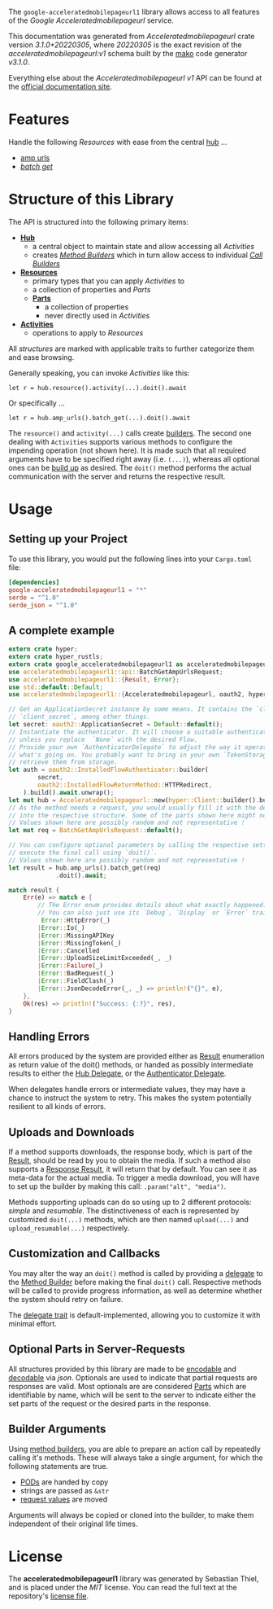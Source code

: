 <!---
DO NOT EDIT !
This file was generated automatically from 'src/mako/api/README.md.mako'
DO NOT EDIT !
-->
The `google-acceleratedmobilepageurl1` library allows access to all features of the *Google Acceleratedmobilepageurl* service.

This documentation was generated from *Acceleratedmobilepageurl* crate version *3.1.0+20220305*, where *20220305* is the exact revision of the *acceleratedmobilepageurl:v1* schema built by the [mako](http://www.makotemplates.org/) code generator *v3.1.0*.

Everything else about the *Acceleratedmobilepageurl* *v1* API can be found at the
[official documentation site](https://developers.google.com/amp/cache/).
# Features

Handle the following *Resources* with ease from the central [hub](https://docs.rs/google-acceleratedmobilepageurl1/3.1.0+20220305/google_acceleratedmobilepageurl1/Acceleratedmobilepageurl) ... 

* [amp urls](https://docs.rs/google-acceleratedmobilepageurl1/3.1.0+20220305/google_acceleratedmobilepageurl1/api::AmpUrl)
 * [*batch get*](https://docs.rs/google-acceleratedmobilepageurl1/3.1.0+20220305/google_acceleratedmobilepageurl1/api::AmpUrlBatchGetCall)




# Structure of this Library

The API is structured into the following primary items:

* **[Hub](https://docs.rs/google-acceleratedmobilepageurl1/3.1.0+20220305/google_acceleratedmobilepageurl1/Acceleratedmobilepageurl)**
    * a central object to maintain state and allow accessing all *Activities*
    * creates [*Method Builders*](https://docs.rs/google-acceleratedmobilepageurl1/3.1.0+20220305/google_acceleratedmobilepageurl1/client::MethodsBuilder) which in turn
      allow access to individual [*Call Builders*](https://docs.rs/google-acceleratedmobilepageurl1/3.1.0+20220305/google_acceleratedmobilepageurl1/client::CallBuilder)
* **[Resources](https://docs.rs/google-acceleratedmobilepageurl1/3.1.0+20220305/google_acceleratedmobilepageurl1/client::Resource)**
    * primary types that you can apply *Activities* to
    * a collection of properties and *Parts*
    * **[Parts](https://docs.rs/google-acceleratedmobilepageurl1/3.1.0+20220305/google_acceleratedmobilepageurl1/client::Part)**
        * a collection of properties
        * never directly used in *Activities*
* **[Activities](https://docs.rs/google-acceleratedmobilepageurl1/3.1.0+20220305/google_acceleratedmobilepageurl1/client::CallBuilder)**
    * operations to apply to *Resources*

All *structures* are marked with applicable traits to further categorize them and ease browsing.

Generally speaking, you can invoke *Activities* like this:

```Rust,ignore
let r = hub.resource().activity(...).doit().await
```

Or specifically ...

```ignore
let r = hub.amp_urls().batch_get(...).doit().await
```

The `resource()` and `activity(...)` calls create [builders][builder-pattern]. The second one dealing with `Activities` 
supports various methods to configure the impending operation (not shown here). It is made such that all required arguments have to be 
specified right away (i.e. `(...)`), whereas all optional ones can be [build up][builder-pattern] as desired.
The `doit()` method performs the actual communication with the server and returns the respective result.

# Usage

## Setting up your Project

To use this library, you would put the following lines into your `Cargo.toml` file:

```toml
[dependencies]
google-acceleratedmobilepageurl1 = "*"
serde = "^1.0"
serde_json = "^1.0"
```

## A complete example

```Rust
extern crate hyper;
extern crate hyper_rustls;
extern crate google_acceleratedmobilepageurl1 as acceleratedmobilepageurl1;
use acceleratedmobilepageurl1::api::BatchGetAmpUrlsRequest;
use acceleratedmobilepageurl1::{Result, Error};
use std::default::Default;
use acceleratedmobilepageurl1::{Acceleratedmobilepageurl, oauth2, hyper, hyper_rustls};

// Get an ApplicationSecret instance by some means. It contains the `client_id` and 
// `client_secret`, among other things.
let secret: oauth2::ApplicationSecret = Default::default();
// Instantiate the authenticator. It will choose a suitable authentication flow for you, 
// unless you replace  `None` with the desired Flow.
// Provide your own `AuthenticatorDelegate` to adjust the way it operates and get feedback about 
// what's going on. You probably want to bring in your own `TokenStorage` to persist tokens and
// retrieve them from storage.
let auth = oauth2::InstalledFlowAuthenticator::builder(
        secret,
        oauth2::InstalledFlowReturnMethod::HTTPRedirect,
    ).build().await.unwrap();
let mut hub = Acceleratedmobilepageurl::new(hyper::Client::builder().build(hyper_rustls::HttpsConnector::with_native_roots().https_or_http().enable_http1().enable_http2().build()), auth);
// As the method needs a request, you would usually fill it with the desired information
// into the respective structure. Some of the parts shown here might not be applicable !
// Values shown here are possibly random and not representative !
let mut req = BatchGetAmpUrlsRequest::default();

// You can configure optional parameters by calling the respective setters at will, and
// execute the final call using `doit()`.
// Values shown here are possibly random and not representative !
let result = hub.amp_urls().batch_get(req)
             .doit().await;

match result {
    Err(e) => match e {
        // The Error enum provides details about what exactly happened.
        // You can also just use its `Debug`, `Display` or `Error` traits
         Error::HttpError(_)
        |Error::Io(_)
        |Error::MissingAPIKey
        |Error::MissingToken(_)
        |Error::Cancelled
        |Error::UploadSizeLimitExceeded(_, _)
        |Error::Failure(_)
        |Error::BadRequest(_)
        |Error::FieldClash(_)
        |Error::JsonDecodeError(_, _) => println!("{}", e),
    },
    Ok(res) => println!("Success: {:?}", res),
}

```
## Handling Errors

All errors produced by the system are provided either as [Result](https://docs.rs/google-acceleratedmobilepageurl1/3.1.0+20220305/google_acceleratedmobilepageurl1/client::Result) enumeration as return value of
the doit() methods, or handed as possibly intermediate results to either the 
[Hub Delegate](https://docs.rs/google-acceleratedmobilepageurl1/3.1.0+20220305/google_acceleratedmobilepageurl1/client::Delegate), or the [Authenticator Delegate](https://docs.rs/yup-oauth2/*/yup_oauth2/trait.AuthenticatorDelegate.html).

When delegates handle errors or intermediate values, they may have a chance to instruct the system to retry. This 
makes the system potentially resilient to all kinds of errors.

## Uploads and Downloads
If a method supports downloads, the response body, which is part of the [Result](https://docs.rs/google-acceleratedmobilepageurl1/3.1.0+20220305/google_acceleratedmobilepageurl1/client::Result), should be
read by you to obtain the media.
If such a method also supports a [Response Result](https://docs.rs/google-acceleratedmobilepageurl1/3.1.0+20220305/google_acceleratedmobilepageurl1/client::ResponseResult), it will return that by default.
You can see it as meta-data for the actual media. To trigger a media download, you will have to set up the builder by making
this call: `.param("alt", "media")`.

Methods supporting uploads can do so using up to 2 different protocols: 
*simple* and *resumable*. The distinctiveness of each is represented by customized 
`doit(...)` methods, which are then named `upload(...)` and `upload_resumable(...)` respectively.

## Customization and Callbacks

You may alter the way an `doit()` method is called by providing a [delegate](https://docs.rs/google-acceleratedmobilepageurl1/3.1.0+20220305/google_acceleratedmobilepageurl1/client::Delegate) to the 
[Method Builder](https://docs.rs/google-acceleratedmobilepageurl1/3.1.0+20220305/google_acceleratedmobilepageurl1/client::CallBuilder) before making the final `doit()` call. 
Respective methods will be called to provide progress information, as well as determine whether the system should 
retry on failure.

The [delegate trait](https://docs.rs/google-acceleratedmobilepageurl1/3.1.0+20220305/google_acceleratedmobilepageurl1/client::Delegate) is default-implemented, allowing you to customize it with minimal effort.

## Optional Parts in Server-Requests

All structures provided by this library are made to be [encodable](https://docs.rs/google-acceleratedmobilepageurl1/3.1.0+20220305/google_acceleratedmobilepageurl1/client::RequestValue) and 
[decodable](https://docs.rs/google-acceleratedmobilepageurl1/3.1.0+20220305/google_acceleratedmobilepageurl1/client::ResponseResult) via *json*. Optionals are used to indicate that partial requests are responses 
are valid.
Most optionals are are considered [Parts](https://docs.rs/google-acceleratedmobilepageurl1/3.1.0+20220305/google_acceleratedmobilepageurl1/client::Part) which are identifiable by name, which will be sent to 
the server to indicate either the set parts of the request or the desired parts in the response.

## Builder Arguments

Using [method builders](https://docs.rs/google-acceleratedmobilepageurl1/3.1.0+20220305/google_acceleratedmobilepageurl1/client::CallBuilder), you are able to prepare an action call by repeatedly calling it's methods.
These will always take a single argument, for which the following statements are true.

* [PODs][wiki-pod] are handed by copy
* strings are passed as `&str`
* [request values](https://docs.rs/google-acceleratedmobilepageurl1/3.1.0+20220305/google_acceleratedmobilepageurl1/client::RequestValue) are moved

Arguments will always be copied or cloned into the builder, to make them independent of their original life times.

[wiki-pod]: http://en.wikipedia.org/wiki/Plain_old_data_structure
[builder-pattern]: http://en.wikipedia.org/wiki/Builder_pattern
[google-go-api]: https://github.com/google/google-api-go-client

# License
The **acceleratedmobilepageurl1** library was generated by Sebastian Thiel, and is placed 
under the *MIT* license.
You can read the full text at the repository's [license file][repo-license].

[repo-license]: https://github.com/Byron/google-apis-rsblob/main/LICENSE.md
